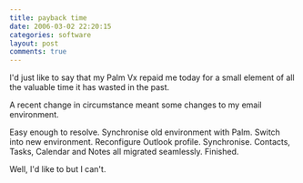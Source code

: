 ```yaml
---
title: payback time
date: 2006-03-02 22:20:15
categories: software
layout: post
comments: true
---
```

I'd just like to say that my Palm Vx repaid me today for a small element
of all the valuable time it has wasted in the past.

A recent change in circumstance meant some changes to my email
environment.

Easy enough to resolve. Synchronise old environment with Palm. Switch
into new environment. Reconfigure Outlook profile. Synchronise.
Contacts, Tasks, Calendar and Notes all migrated seamlessly. Finished.

Well, I'd like to but I can't.
